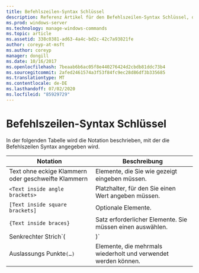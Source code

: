 ```yaml
---
title: Befehlszeilen-Syntax Schlüssel
description: Referenz Artikel für den Befehlszeilen-Syntax Schlüssel, der die Notation beschreibt, die zur Angabe der Befehlszeilen Syntax verwendet wird.
ms.prod: windows-server
ms.technology: manage-windows-commands
ms.topic: article
ms.assetid: 338c0381-ad63-4a4c-bd2c-42c7a93821fe
author: coreyp-at-msft
ms.author: coreyp
manager: dongill
ms.date: 10/16/2017
ms.openlocfilehash: 7beaab6b6ac05f8e440276424d2cbdb81ddc73b4
ms.sourcegitcommit: 2afed2461574a3f53f84fc9ec28d86df3b335685
ms.translationtype: MT
ms.contentlocale: de-DE
ms.lasthandoff: 07/02/2020
ms.locfileid: "85929729"
---
```

# <a name="command-line-syntax-key"></a>Befehlszeilen-Syntax Schlüssel

In der folgenden Tabelle wird die Notation beschrieben, mit der die Befehlszeilen Syntax angegeben wird.

| Notation | Beschreibung |
| -------- | ----------- |
| Text ohne eckige Klammern oder geschweifte Klammern | Elemente, die Sie wie gezeigt eingeben müssen. |
| `<Text inside angle brackets>` | Platzhalter, für den Sie einen Wert angeben müssen. |
| `[Text inside square brackets]` | Optionale Elemente. |
| `{Text inside braces}` | Satz erforderlicher Elemente. Sie müssen einen auswählen. |
| Senkrechter Strich`(|)`| Trennzeichen für sich gegenseitig ausschließende Elemente. Sie müssen einen auswählen. |
| Auslassungs Punkte`(…)` | Elemente, die mehrmals wiederholt und verwendet werden können. |
